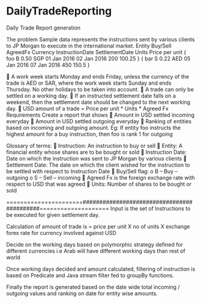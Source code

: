 # DailyTradeReporting
Daily Trade Report generation

The problem
Sample data represents the instructions sent by various clients to JP Morgan to execute in the international market. Entity Buy/Sell AgreedFx Currency InstructionDate SettlementDate Units Price per unit
{
	foo
	B
	0.50
	SGP
	01 Jan 2016
	02 Jan 2016
	200
	100.25
}
{
	bar
	S
	0.22
	AED
	05 Jan 2016
	07 Jan 2016
	450
	150.5
}

 A work week starts Monday and ends Friday, unless the currency of the trade is AED or SAR, where the work week starts Sunday and ends Thursday. No other holidays to be taken into account.
 A trade can only be settled on a working day.
 If an instructed settlement date falls on a weekend, then the settlement date should be changed to the next working day.
 USD amount of a trade = Price per unit * Units * Agreed Fx
Requirements
Create a report that shows
 Amount in USD settled incoming everyday
 Amount in USD settled outgoing everyday
 Ranking of entities based on incoming and outgoing amount. Eg: If entity foo instructs the highest amount for a buy instruction, then foo is rank 1 for outgoing

Glossary of terms:
 Instruction: An instruction to buy or sell
 Entity: A financial entity whose shares are to be bought or sold
 Instruction Date: Date on which the instruction was sent to JP Morgan by various clients
 Settlement Date: The date on which the client wished for the instruction to be settled with respect to Instruction Date
 Buy/Sell flag:
o B – Buy – outgoing
o S – Sell – incoming
 Agreed Fx is the foreign exchange rate with respect to USD that was agreed
 Units: Number of shares to be bought or sold


======================###########################################====================
 Input is the set of Instructions to be executed for given settlement day.
 
 Calculation of amount of trade is = price per unit X no of units X exchange forex rate for currency involved against USD
 
 Decide on the working days based on polymorphic strategy defined for different currencies i.e Arab will have different working days than rest of world
 
 Once working days decided and amount calculated, filtering of instruction is based on Predicate and Java stream filter fed to groupBy functions.
 
 Finally the report is generated based on the date wide total incoming / outgoing values and ranking on date for entity wise amounts.	
